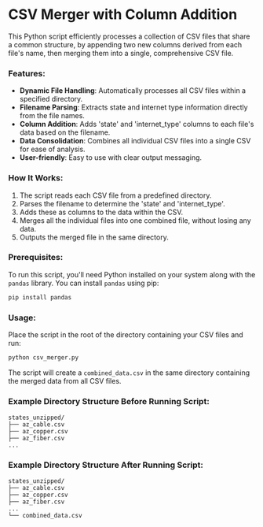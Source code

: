 # CSV Merger with Column Addition

This Python script efficiently processes a collection of CSV files that share a common structure, by appending two new columns derived from each file's name, then merging them into a single, comprehensive CSV file.

### Features:

- **Dynamic File Handling**: Automatically processes all CSV files within a specified directory.
- **Filename Parsing**: Extracts state and internet type information directly from the file names.
- **Column Addition**: Adds 'state' and 'internet_type' columns to each file's data based on the filename.
- **Data Consolidation**: Combines all individual CSV files into a single CSV for ease of analysis.
- **User-friendly**: Easy to use with clear output messaging.

### How It Works:

1. The script reads each CSV file from a predefined directory.
2. Parses the filename to determine the 'state' and 'internet_type'.
3. Adds these as columns to the data within the CSV.
4. Merges all the individual files into one combined file, without losing any data.
5. Outputs the merged file in the same directory.

### Prerequisites:

To run this script, you'll need Python installed on your system along with the `pandas` library. You can install `pandas` using pip:

```sh
pip install pandas
```

### Usage:

Place the script in the root of the directory containing your CSV files and run:

```sh
python csv_merger.py
```

The script will create a `combined_data.csv` in the same directory containing the merged data from all CSV files.

### Example Directory Structure Before Running Script:

```
states_unzipped/
├── az_cable.csv
├── az_copper.csv
├── az_fiber.csv
...
```

### Example Directory Structure After Running Script:

```
states_unzipped/
├── az_cable.csv
├── az_copper.csv
├── az_fiber.csv
...
└── combined_data.csv
```
